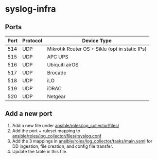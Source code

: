 # syslog-infra

## Ports

| Port        | Protocol           | Device Type |
| ------------- | ------------- | ------------- |
| 514 | UDP | Mikrotik Router OS + Siklu (opt in static IPs) |
| 515 | UDP | APC UPS |
| 516 | UDP | Ubiquiti airOS |
| 517 | UDP | Brocade |
| 518 | UDP | iLO |
| 519 | UDP | iDRAC |
| 520 | UDP | Netgear |

## Add a new port

1. Add a new file under [ansible/roles/log_collector/files/](./ansible/roles/log_collector/files/)
2. Add the port + ruleset mapping to [ansible/roles/log_collector/files/rsyslog.conf](./ansible/roles/log_collector/files/rsyslog.conf)
3. Add the 3 mappings in [ansible/roles/log_collector/tasks/main.yaml](./ansible/roles/log_collector/tasks/main.yaml) for DD ingestion, file creation, and config file transfer.
4. Update the table in this file.

